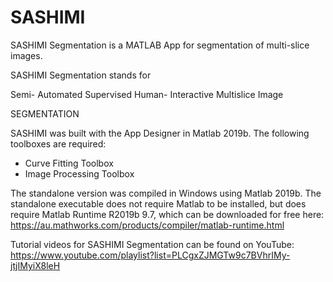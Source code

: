 # SASHIMI
SASHIMI Segmentation is a MATLAB App for segmentation of multi-slice images.

SASHIMI Segmentation stands for

  Semi-
  Automated
  Supervised
  Human-
  Interactive
  Multislice
  Image

SEGMENTATION

  SASHIMI was built with the App Designer in Matlab 2019b.
  The following toolboxes are required:
  - Curve Fitting Toolbox
  - Image Processing Toolbox
  
  The standalone version was compiled in Windows using Matlab 2019b.
  The standalone executable does not require Matlab to be installed, but does require Matlab Runtime R2019b 9.7, which can be downloaded for free here:
  https://au.mathworks.com/products/compiler/matlab-runtime.html

  Tutorial videos for SASHIMI Segmentation can be found on YouTube:
  https://www.youtube.com/playlist?list=PLCgxZJMGTw9c7BVhrIMy-jtjIMyiX8leH
